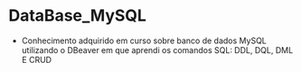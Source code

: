 # DataBase_MySQL
- Conhecimento adquirido em curso sobre banco de dados MySQL utilizando o DBeaver em que aprendi os comandos SQL: DDL, DQL, DML E CRUD 
